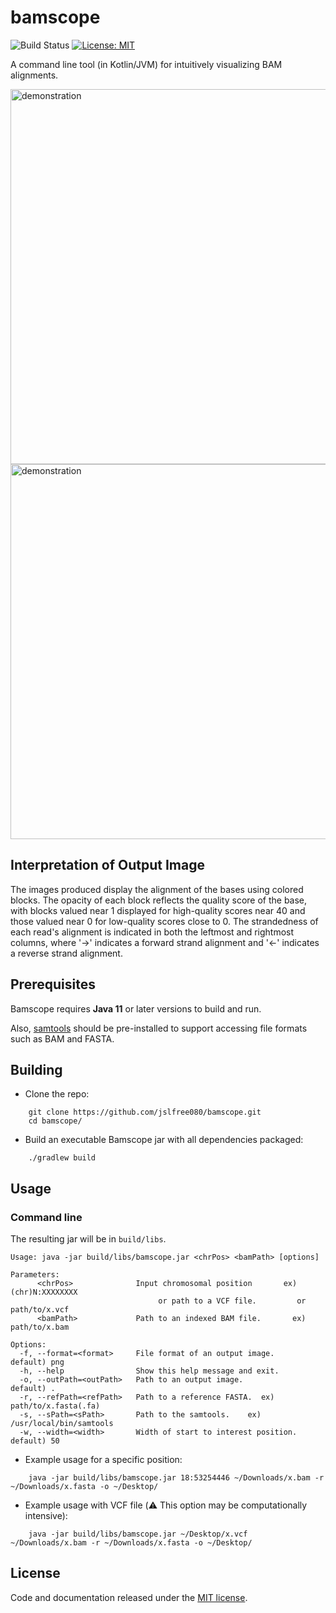 # bamscope
![Build Status](https://github.com/jslfree080/bamscope/actions/workflows/tests.yml/badge.svg?branch=main)
[![License: MIT](https://img.shields.io/badge/License-MIT-yellow.svg)](https://github.com/jslfree080/bamscope/blob/main/LICENSE)

A command line tool (in Kotlin/JVM) for intuitively visualizing BAM alignments.

<img alt="demonstration" src="https://github.com/jslfree080/jslfree080/blob/main/img/example.png" width=600>
<img alt="demonstration" src="https://github.com/jslfree080/jslfree080/blob/main/img/example2.png" width=600>

## Interpretation of Output Image

The images produced display the alignment of the bases using colored blocks. The opacity of each block reflects the quality score of the base, with blocks valued near 1 displayed for high-quality scores near 40 and those valued near 0 for low-quality scores close to 0. The strandedness of each read's alignment is indicated in both the leftmost and rightmost columns, where '→' indicates a forward strand alignment and '←' indicates a reverse strand alignment.

## Prerequisites

Bamscope requires **Java 11** or later versions to build and run.

Also, [samtools](https://github.com/samtools/samtools) should be pre-installed to support accessing file formats such as BAM and FASTA.

## Building

* Clone the repo:
```
    git clone https://github.com/jslfree080/bamscope.git
    cd bamscope/
```

* Build an executable Bamscope jar with all dependencies packaged:
```
    ./gradlew build
```

## Usage

### Command line

The resulting jar will be in `build/libs`.

```
Usage: java -jar build/libs/bamscope.jar <chrPos> <bamPath> [options]

Parameters:
      <chrPos>              Input chromosomal position       ex) (chr)N:XXXXXXXX
                                 or path to a VCF file.         or path/to/x.vcf
      <bamPath>             Path to an indexed BAM file.       ex) path/to/x.bam
     
Options:
  -f, --format=<format>     File format of an output image.         default) png
  -h, --help                Show this help message and exit.
  -o, --outPath=<outPath>   Path to an output image.                  default) .
  -r, --refPath=<refPath>   Path to a reference FASTA.  ex) path/to/x.fasta(.fa)
  -s, --sPath=<sPath>       Path to the samtools.    ex) /usr/local/bin/samtools
  -w, --width=<width>       Width of start to interest position.     default) 50
```

* Example usage for a specific position:
```
    java -jar build/libs/bamscope.jar 18:53254446 ~/Downloads/x.bam -r ~/Downloads/x.fasta -o ~/Desktop/
```

* Example usage with VCF file (⚠️ This option may be computationally intensive):
```
    java -jar build/libs/bamscope.jar ~/Desktop/x.vcf ~/Downloads/x.bam -r ~/Downloads/x.fasta -o ~/Desktop/
```

## License

Code and documentation released under the [MIT license](https://github.com/jslfree080/bamscope/blob/master/LICENSE).
